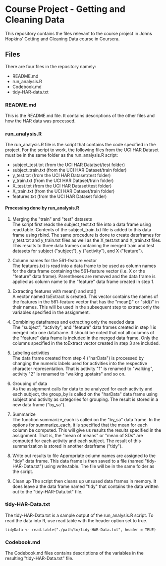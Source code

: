 # Course Project - Getting and Cleaning Data
This repository contains the files relevant to the course project in Johns Hopkins'
Getting and Cleaning Data course in Coursera.

## Files
There are four files in the repository namely:  
  * README.md  
  * run_analysis.R  
  * Codebook.md  
  * tidy-HAR-data.txt  

### README.md
This is the README.md file. It contains descriptions of the other files and how
the HAR data was processed.

### run_analysis.R
The run_analysis.R file is the script that contains the code specified in the 
project. For the script to work, the following files from the UCI HAR Dataset 
must be in the same folder as the run_analysis.R script:  
  * subject_test.txt (from the UCI HAR Datatset/test folder)  
  * subject_train.txt (from the UCI HAR Dataset/train folder)  
  * y_test.txt (from the UCI HAR Dataset/test folder)  
  * y_train.txt (from the UCI HAR Dataset/train folder)  
  * X_test.txt (from the UCI HAR Dataset/test folder)  
  * X_train.txt (from the UCI HAR Dataset/train folder)  
  * features.txt (from the UCI HAR Dataset folder)  

#### Processing done by run_analysis.R

1. Merging the "train" and "test" datasets  
The script first reads the subject_test.txt file into a data frame using read.table.
Contents of the subject_train.txt file is added to this data frame using rbind.
The same procedure is done to create dataframes for y_test.txt and y_train.txt 
files as well as the X_test.txt and X_train.txt files. This results to three 
data frames containing the merged train and test datasets for subject ("subject"), 
y ("activity"), and X ("feature").

2. Column names for the 561-feature vector  
The features.txt is read into a data frame to be used as column names for the data
frame containing the 561-feature vector (i.e. X or the "feature" data frame). 
Parentheses are removed and the data frame is applied as column name to the 
"feature" data frame created in step 1.

3. Extracting features with mean() and std()  
A vector named toExtract is created. This vector contains the names of the features 
in the  561-feature vector that has the "mean()" or "std()" in their names. This 
will be used in the subsequent step to extract only the variables specified in 
the assignment.

4. Combining dataframes and extracting only the needed data  
The "subject", "activity", and "feature" data frames created in step 1 is merged
into one dataframe. It should be noted that not all columns of the "feature" 
data frame is included in the merged data frame. Only the columns specified in 
the toExtract vector created in step 3 are included.

5. Labeling activities  
The data frame created from step 4 ("harData") is processed by changing the numeric
labels used for activities into the respective character representation. That is
activity "1" is renamed to "walking", activity "2" is renamed to "walking upstairs" 
and so on.

6. Grouping of data  
As the assignment calls for data to be analyzed for each activity and each subject,
the group_by is called on the "harData" data frame using subject and activity as
categories for grouping. The result is stored in a new data frame ("by_sa").

7. Summarize  
The function summarize_each is called on the "by_sa" data frame. In the options
for summarize_each, it is specified that the mean for each column be computed. 
This will give us results the results specified in the assignment. That is, the 
"mean of means" or "mean of SDs" are computed for each activity and each subject.
The result of this summarization is stored in another dataframe ("tidy").

8. Write out results to file
Appropriate column names are assigned to the "tidy" data frame. This data frame is
then saved to a file (named "tidy-HAR-Data.txt") using write.table. The file will
be in the same folder as the script.

9. Clean up
The script then cleans up unsused data frames in memory. It does leave a the data
frame named "tidy" that contains the data written out to the "tidy-HAR-Data.txt"
file.

### tidy-HAR-Data.txt
The tidy-HAR-Data.txt is a sample output of the run_analysis.R script. To read 
the data into R, use read.table with the header option set to true.  
```
tidyData <- read.table("./path/to/tidy-HAR-Data.txt", header = TRUE)
```

### Codebook.md
The Codebook.md files contains descriptions of the variables in the resulting 
"tidy-HAR-Data.txt" file.
